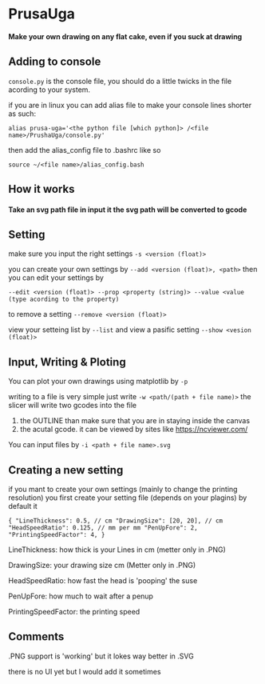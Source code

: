 # PrusaUga
#### Make your own drawing on any flat cake, even if you suck at drawing


## Adding to console

`console.py` is the console file, you should do a little twicks in the file acording to your system.

if you are in linux you can add alias file to make your console lines shorter as such:

 `alias prusa-uga='<the python file [which python]> /<file name>/PrushaUga/console.py'`

then add the alias_config file to .bashrc like so

`source ~/<file name>/alias_config.bash`

## How it works 

#### Take an svg path file in input it the svg path will be converted to gcode

## Setting

make sure you input the right settings `-s <version (float)>`

you can create your own settings by `--add <version (float)>, <path>` 
then you can edit your settings by 

`--edit <version (float)> --prop <property (string)> --value <value (type acording to the property)`

to remove a setting `--remove <version (float)>`

view your setteing list by `--list` and view a pasific setting `--show <vesion (float)>`

## Input, Writing & Ploting

You can plot your own drawings using matplotlib by `-p`

writing to a file is very simple just write `-w <path/(path + file name)>` the slicer will write two gcodes into the file

1. the OUTLINE than make sure that you are in staying inside the canvas
2. the acutal gcode. it can be viewed by sites like <link>https://ncviewer.com/</link>

You can input files by `-i <path + file name>.svg`

## Creating a new setting 

if you mant to create your own settings (mainly to change the printing resolution) you first create  your setting file (depends on your plagins) by default it 

`{
  "LineThickness": 0.5, // cm
"DrawingSize": [20, 20], // cm
  "HeadSpeedRatio": 0.125, // mm per mm
  "PenUpFore": 2,
  "PrintingSpeedFactor": 4,
}`

LineThickness: how thick is your Lines in cm (metter only in .PNG)

DrawingSize: your drawing size cm (Metter only in .PNG)

HeadSpeedRatio: how fast the head is 'pooping' the suse 

PenUpFore: how much to wait after a penup

PrintingSpeedFactor: the printing speed 

## Comments

.PNG support is 'working' but it lokes way better in .SVG

there is no UI yet but I would add it sometimes
